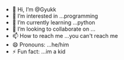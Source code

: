 - 👋 Hi, I’m @Gyukk
- 👀 I’m interested in ...programming
- 🌱 I’m currently learning ...python
- 💞️ I’m looking to collaborate on ...
- 📫 How to reach me ...you can't reach me
- 😄 Pronouns: ...he/him
- ⚡ Fun fact: ...im a kid

<!---
Gyukk/Gyukk is a ✨ special ✨ repository because its `README.md` (this file) appears on your GitHub profile.
You can click the Preview link to take a look at your changes.
--->
